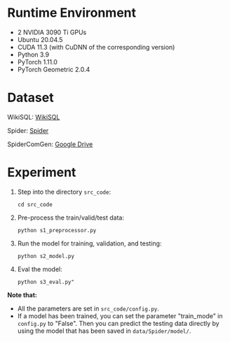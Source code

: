 # Runtime Environment
- 2 NVIDIA 3090 Ti GPUs 
- Ubuntu 20.04.5
- CUDA 11.3 (with CuDNN of the corresponding version)
- Python 3.9
- PyTorch 1.11.0
- PyTorch Geometric 2.0.4
# Dataset
WikiSQL: [WikiSQL](https://github.com/salesforce/WikiSQL)

Spider: [Spider](https://github.com/taoyds/spider)

SpiderComGen: [Google Drive](https://drive.google.com/drive/folders/1xDgnK700hvQIiuniJu05Yqq-F8vEfEKt?usp=drive_link)

# Experiment
1. Step into the directory `src_code`:
    ```angular2html
    cd src_code
    ```

2. Pre-process the train/valid/test data:
   ```angular2html
   python s1_preprocessor.py
    ```

3. Run the model for training, validation, and testing:
    ```angular2html
   python s2_model.py
   ```
4. Eval the model:
    ```angular2html
    python s3_eval.py"
    ```

**Note that:** 
- All the parameters are set in `src_code/config.py`.
- If a model has been trained, you can set the parameter "train_mode" in `config.py` to "False". Then you can predict the testing data directly by using the model that has been saved in `data/Spider/model/`.
